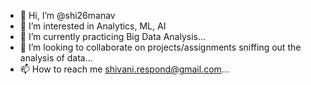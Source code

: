 - 👋 Hi, I’m @shi26manav
- 👀 I’m interested in Analytics, ML, AI
- 🌱 I’m currently practicing Big Data Analysis...
- 💞️ I’m looking to collaborate on projects/assignments sniffing out the analysis of data...
- 📫 How to reach me shivani.respond@gmail.com...

<!---
shi26manav/shi26manav is a ✨ special ✨ repository because its `README.md` (this file) appears on your GitHub profile.
You can click the Preview link to take a look at your changes.
--->
